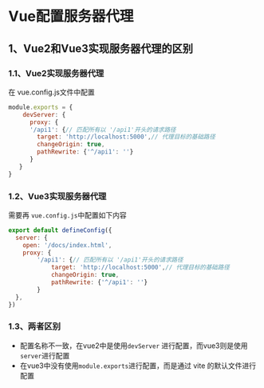 # Vue配置服务器代理

## 1、Vue2和Vue3实现服务器代理的区别

### 1.1、Vue2实现服务器代理

在 vue.config.js文件中配置

```js
module.exports = {
	devServer: {
      proxy: {
      '/api1': {// 匹配所有以 '/api1'开头的请求路径
        target: 'http://localhost:5000',// 代理目标的基础路径
        changeOrigin: true,
        pathRewrite: {'^/api1': ''}
      }
   }
}
```

### 1.2、Vue3实现服务器代理

需要再 `vue.config.js`中配置如下内容

```js
export default defineConfig({
  server: {
    open: '/docs/index.html',
    proxy: {
        '/api1': {// 匹配所有以 '/api1'开头的请求路径
            target: 'http://localhost:5000',// 代理目标的基础路径
            changeOrigin: true,
            pathRewrite: {'^/api1': ''}
        }
  },
})
```

### 1.3、两者区别

- 配置名称不一致，在vue2中是使用`devServer` 进行配置，而vue3则是使用`server`进行配置
- 在vue3中没有使用`module.exports`进行配置，而是通过 vite 的默认文件进行配置